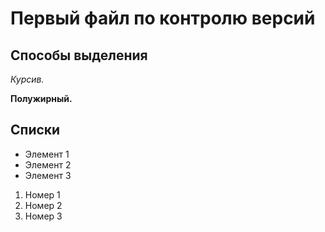  # Первый файл по контролю версий

## Способы выделения

*Курсив.*

**Полужирный.**

## Списки

* Элемент 1
* Элемент 2
* Элемент 3

1. Номер 1
2. Номер 2 
3. Номер 3